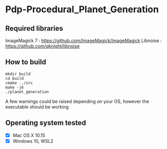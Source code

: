 # Pdp-Procedural_Planet_Generation

## Required libraries
ImageMagick 7 : https://github.com/ImageMagick/ImageMagick
Libnoise : https://github.com/qknight/libnoise

## How to build

```
mkdir build
cd build
cmake ../src
make -j6
./planet_generation
```
A few warnings could be raised depending on your OS, however the executable should be working

## Operating system tested

- [x] Mac OS X 10.15
- [x] Windows 10, WSL2